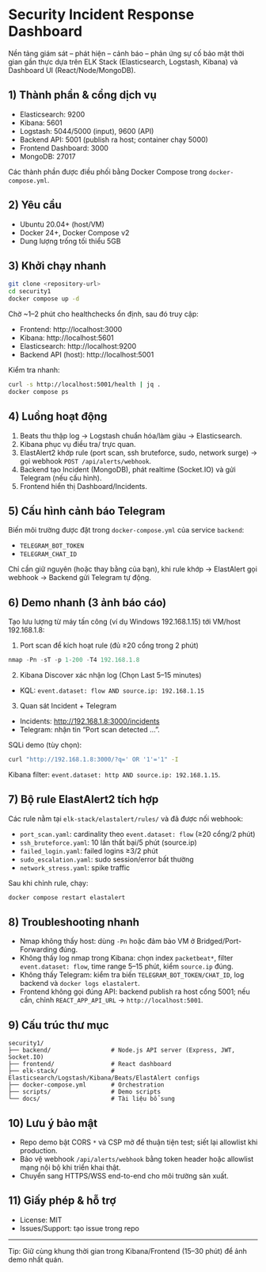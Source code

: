 # Security Incident Response Dashboard

Nền tảng giám sát – phát hiện – cảnh báo – phản ứng sự cố bảo mật thời gian gần thực dựa trên ELK Stack (Elasticsearch, Logstash, Kibana) và Dashboard UI (React/Node/MongoDB).

## 1) Thành phần & cổng dịch vụ
- Elasticsearch: 9200
- Kibana: 5601
- Logstash: 5044/5000 (input), 9600 (API)
- Backend API: 5001 (publish ra host; container chạy 5000)
- Frontend Dashboard: 3000
- MongoDB: 27017

Các thành phần được điều phối bằng Docker Compose trong `docker-compose.yml`.

## 2) Yêu cầu
- Ubuntu 20.04+ (host/VM)
- Docker 24+, Docker Compose v2
- Dung lượng trống tối thiểu 5GB

## 3) Khởi chạy nhanh
```bash
git clone <repository-url>
cd security1
docker compose up -d
```
Chờ ~1–2 phút cho healthchecks ổn định, sau đó truy cập:
- Frontend: http://localhost:3000
- Kibana: http://localhost:5601
- Elasticsearch: http://localhost:9200
- Backend API (host): http://localhost:5001

Kiểm tra nhanh:
```bash
curl -s http://localhost:5001/health | jq .
docker compose ps
```

## 4) Luồng hoạt động
1. Beats thu thập log → Logstash chuẩn hóa/làm giàu → Elasticsearch.
2. Kibana phục vụ điều tra/ trực quan.
3. ElastAlert2 khớp rule (port scan, ssh bruteforce, sudo, network surge) → gọi webhook `POST /api/alerts/webhook`.
4. Backend tạo Incident (MongoDB), phát realtime (Socket.IO) và gửi Telegram (nếu cấu hình).
5. Frontend hiển thị Dashboard/Incidents.

## 5) Cấu hình cảnh báo Telegram
Biến môi trường được đặt trong `docker-compose.yml` của service `backend`:
- `TELEGRAM_BOT_TOKEN`
- `TELEGRAM_CHAT_ID`

Chỉ cần giữ nguyên (hoặc thay bằng của bạn), khi rule khớp → ElastAlert gọi webhook → Backend gửi Telegram tự động.

## 6) Demo nhanh (3 ảnh báo cáo)
Tạo lưu lượng từ máy tấn công (ví dụ Windows 192.168.1.15) tới VM/host 192.168.1.8:

1) Port scan để kích hoạt rule (đủ ≥20 cổng trong 2 phút)
```powershell
nmap -Pn -sT -p 1-200 -T4 192.168.1.8
```
2) Kibana Discover xác nhận log (Chọn Last 5–15 minutes)
- KQL: `event.dataset: flow AND source.ip: 192.168.1.15`

3) Quan sát Incident + Telegram
- Incidents: http://192.168.1.8:3000/incidents
- Telegram: nhận tin “Port scan detected …”.

SQLi demo (tùy chọn):
```bash
curl "http://192.168.1.8:3000/?q=' OR '1'='1" -I
```
Kibana filter: `event.dataset: http AND source.ip: 192.168.1.15`.

## 7) Bộ rule ElastAlert2 tích hợp
Các rule nằm tại `elk-stack/elastalert/rules/` và đã được nối webhook:
- `port_scan.yaml`: cardinality theo `event.dataset: flow` (≥20 cổng/2 phút)
- `ssh_bruteforce.yaml`: 10 lần thất bại/5 phút (source.ip)
- `failed_login.yaml`: failed logins ≥3/2 phút
- `sudo_escalation.yaml`: sudo session/error bất thường
- `network_stress.yaml`: spike traffic

Sau khi chỉnh rule, chạy:
```bash
docker compose restart elastalert
```

## 8) Troubleshooting nhanh
- Nmap không thấy host: dùng `-Pn` hoặc đảm bảo VM ở Bridged/Port-Forwarding đúng.
- Không thấy log nmap trong Kibana: chọn index `packetbeat*`, filter `event.dataset: flow`, time range 5–15 phút, kiểm `source.ip` đúng.
- Không thấy Telegram: kiểm tra biến `TELEGRAM_BOT_TOKEN/CHAT_ID`, log backend và `docker logs elastalert`.
- Frontend không gọi đúng API: backend publish ra host cổng 5001; nếu cần, chỉnh `REACT_APP_API_URL` → `http://localhost:5001`.

## 9) Cấu trúc thư mục
```
security1/
├── backend/                 # Node.js API server (Express, JWT, Socket.IO)
├── frontend/                # React dashboard
├── elk-stack/               # Elasticsearch/Logstash/Kibana/Beats/ElastAlert configs
├── docker-compose.yml       # Orchestration
├── scripts/                 # Demo scripts
└── docs/                    # Tài liệu bổ sung
```

## 10) Lưu ý bảo mật
- Repo demo bật CORS `*` và CSP mở để thuận tiện test; siết lại allowlist khi production.
- Bảo vệ webhook `/api/alerts/webhook` bằng token header hoặc allowlist mạng nội bộ khi triển khai thật.
- Chuyển sang HTTPS/WSS end-to-end cho môi trường sản xuất.

## 11) Giấy phép & hỗ trợ
- License: MIT
- Issues/Support: tạo issue trong repo

---
Tip: Giữ cùng khung thời gian trong Kibana/Frontend (15–30 phút) để ảnh demo nhất quán.
